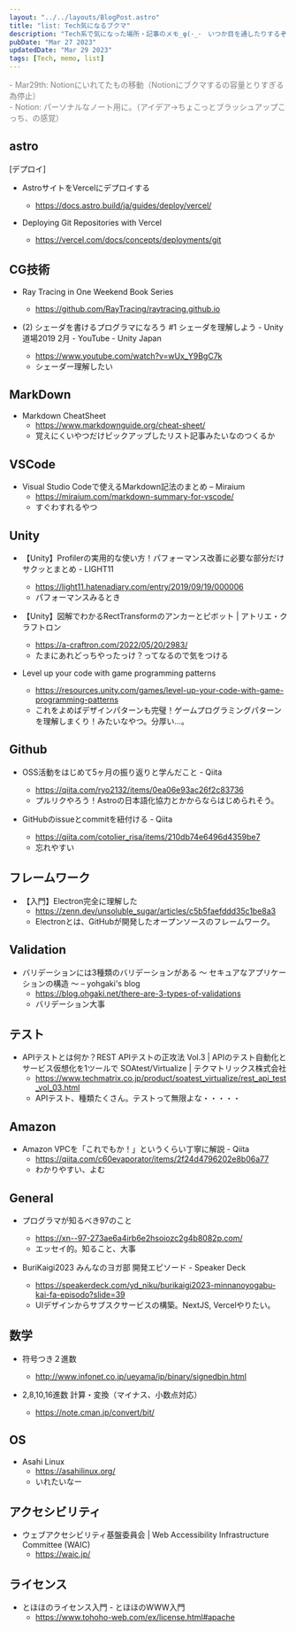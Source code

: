 ```yaml
---
layout: "../../layouts/BlogPost.astro"
title: "list: Tech気になるブクマ"
description: "Tech系で気になった場所・記事のメモ_φ(･_･　いつか目を通したりするぞ！しかしいつになるかはわからない！"
pubDate: "Mar 27 2023"
updatedDate: "Mar 29 2023"
tags: [Tech, memo, list]
---
```


<font color= "grey">
- Mar29th: Notionにいれてたもの移動（Notionにブクマするの容量とりすぎる為停止）
<br>
- Notion: パーソナルなノート用に。（アイデア→ちょこっとブラッシュアップこっち、の感覚）
</font>

## astro

[デプロイ]

- AstroサイトをVercelにデプロイする
  - <https://docs.astro.build/ja/guides/deploy/vercel/>

- Deploying Git Repositories with Vercel
  - <https://vercel.com/docs/concepts/deployments/git>

## CG技術

- Ray Tracing in One Weekend Book Series
  - <https://github.com/RayTracing/raytracing.github.io>

- (2) シェーダを書けるプログラマになろう #1 シェーダを理解しよう - Unity道場2019 2月 - YouTube - Unity Japan
  - <https://www.youtube.com/watch?v=wUx_Y9BgC7k>
  - シェーダー理解したい

## MarkDown

- Markdown CheatSheet
  - <https://www.markdownguide.org/cheat-sheet/>
  - 覚えにくいやつだけピックアップしたリスト記事みたいなのつくるか

## VSCode

- Visual Studio Codeで使えるMarkdown記法のまとめ – Miraium
  - <https://miraium.com/markdown-summary-for-vscode/>
  - すぐわすれるやつ

## Unity

- 【Unity】Profilerの実用的な使い方！パフォーマンス改善に必要な部分だけサクッとまとめ - LIGHT11
  - <https://light11.hatenadiary.com/entry/2019/09/19/000006>
  - パフォーマンスみるとき

- 【Unity】図解でわかるRectTransformのアンカーとピボット | アトリエ・クラフトロン
  - <https://a-craftron.com/2022/05/20/2983/>
  - たまにあれどっちやったっけ？ってなるので気をつける

- Level up your code with game programming patterns
  - <https://resources.unity.com/games/level-up-your-code-with-game-programming-patterns>
  - これをよめばデザインパターンも完璧！ゲームプログラミングパターンを理解しまくり！みたいなやつ。分厚い…。

## Github

- OSS活動をはじめて5ヶ月の振り返りと学んだこと - Qiita
  - <https://qiita.com/ryo2132/items/0ea06e93ac26f2c83736>
  - プルリクやろう！Astroの日本語化協力とかからならはじめられそう。

- GitHubのissueとcommitを紐付ける - Qiita
  - <https://qiita.com/cotolier_risa/items/210db74e6496d4359be7>
  - 忘れやすい

## フレームワーク

- 【入門】Electron完全に理解した
  - <https://zenn.dev/unsoluble_sugar/articles/c5b5faefddd35c1be8a3>
  - Electronとは、GitHubが開発したオープンソースのフレームワーク。

## Validation

- バリデーションには3種類のバリデーションがある 〜 セキュアなアプリケーションの構造 〜 – yohgaki's blog
  - <https://blog.ohgaki.net/there-are-3-types-of-validations>
  - バリデーション大事

## テスト

- APIテストとは何か？REST APIテストの正攻法 Vol.3 | APIのテスト自動化とサービス仮想化を1ツールで SOAtest/Virtualize | テクマトリックス株式会社
  - <https://www.techmatrix.co.jp/product/soatest_virtualize/rest_api_test_vol_03.html>
  - APIテスト、種類たくさん。テストって無限よな・・・・・

## Amazon

- Amazon VPCを「これでもか！」というくらい丁寧に解説 - Qiita
  - <https://qiita.com/c60evaporator/items/2f24d4796202e8b06a77>
  - わかりやすい、よむ

## General

- プログラマが知るべき97のこと
  - <https://xn--97-273ae6a4irb6e2hsoiozc2g4b8082p.com/>
  - エッセイ的。知ること、大事

- BuriKaigi2023 みんなのヨガ部 開発エピソード - Speaker Deck
  - <https://speakerdeck.com/yd_niku/burikaigi2023-minnanoyogabu-kai-fa-episodo?slide=39>
  - UIデザインからサブスクサービスの構築。NextJS, Vercelやりたい。

## 数学

- 符号つき２進数
  - <http://www.infonet.co.jp/ueyama/ip/binary/signedbin.html>

- 2,8,10,16進数 計算・変換（マイナス、小数点対応）
  - <https://note.cman.jp/convert/bit/>

## OS

- Asahi Linux
  - <https://asahilinux.org/>
  - いれたいなー

## アクセシビリティ

- ウェブアクセシビリティ基盤委員会 | Web Accessibility Infrastructure Committee (WAIC)
  - <https://waic.jp/>

## ライセンス

- とほほのライセンス入門 - とほほのWWW入門
  - <https://www.tohoho-web.com/ex/license.html#apache>
